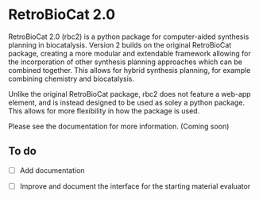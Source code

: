 # RetroBioCat 2.0
RetroBioCat 2.0 (rbc2) is a python package for computer-aided synthesis planning
in biocatalysis.  Version 2 builds on the original RetroBioCat package, creating
a more modular and extendable framework allowing for the incorporation of other
synthesis planning approaches which can be combined together.  This allows for hybrid
synthesis planning, for example combining chemistry and biocatalysis.

Unlike the original RetroBioCat package, rbc2 does not feature a web-app element,
and is instead designed to be used as soley a python package.  This allows for more
flexibility in how the package is used.  

Please see the documentation for more information.
(Coming soon)

## To do
- [ ] Add documentation
- [ ] Improve and document the interface for the starting material evaluator



